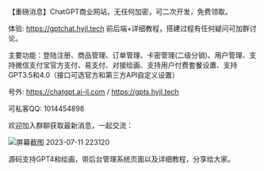 【重磅消息】ChatGPT商业网站，无任何加密，可二次开发，免费领取。

体验: https://gptchat.hyjl.tech  前后端+详细教程，搭建过程有任何疑问可加群讨论。

主要功能：登陆注册、商品管理、订单管理、卡密管理(二级分销)、用户管理、支持微信支付宝官方支付、易支付、对接绘画、支持用户付费套餐设置、支持GPT3.5和4.0（接口可选官方和第三方API自定义设置）

号外: https://chatgpt.ai-jl.com  /   https://gpts.hyjl.tech

可私客QQ: 1014454898

欢迎加入群聊获取最新消息，一起交流：

![屏幕截图 2023-07-11 223120](https://github.com/ahaiyun/ChatGPT-Project/assets/105539354/9439c012-84fd-4ac9-a886-dc84f8863987)


源码支持GPT4和绘画，带后台管理系统页面以及详细教程，分享给大家。




